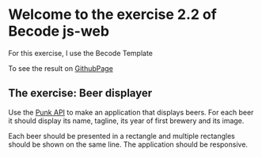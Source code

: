 # Welcome to the exercise 2.2 of Becode js-web

For this exercise, I use the Becode Template

To see the result on [GithubPage](https://nadtr.github.io/js-web-2.2/)


## The exercise: **Beer displayer**

Use the [Punk API](https://punkapi.com/documentation/v2) to make an application that displays beers. For each beer it should display its name, tagline, its year of first brewery and its image.

Each beer should be presented in a rectangle and multiple rectangles should be shown on the same line. The application should be responsive.
